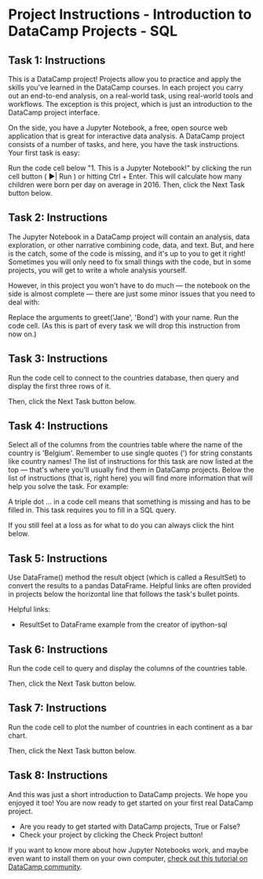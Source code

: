 # Project Instructions - Introduction to DataCamp Projects - SQL

## Task 1: Instructions

This is a DataCamp project!
Projects allow you to practice and apply the skills you've learned in the DataCamp courses. In each project you carry out an end-to-end analysis, on a real-world task, using real-world tools and workflows. The exception is this project, which is just an introduction to the DataCamp project interface.

On the side, you have a Jupyter Notebook, a free, open source web application that is great for interactive data analysis. A DataCamp project consists of a number of tasks, and here, you have the task instructions. Your first task is easy:

Run the code cell below "1. This is a Jupyter Notebook!" by clicking the run cell button ( ▶| Run ) or hitting Ctrl + Enter. This will calculate how many children were born per day on average in 2016.
Then, click the Next Task button below.

## Task 2: Instructions

The Jupyter Notebook in a DataCamp project will contain an analysis, data exploration, or other narrative combining code, data, and text. But, and here is the catch, some of the code is missing, and it's up to you to get it right! Sometimes you will only need to fix small things with the code, but in some projects, you will get to write a whole analysis yourself.

However, in this project you won't have to do much — the notebook on the side is almost complete — there are just some minor issues that you need to deal with:

Replace the arguments to greet('Jane', 'Bond') with your name.
Run the code cell. (As this is part of every task we will drop this instruction from now on.)

## Task 3: Instructions

Run the code cell to connect to the countries database, then query and display the first three rows of it.

Then, click the Next Task button below.

## Task 4: Instructions

Select all of the columns from the countries table where the name of the country is 'Belgium'. Remember to use single quotes (') for string constants like country names!
The list of instructions for this task are now listed at the top — that's where you'll usually find them in DataCamp projects. Below the list of instructions (that is, right here) you will find more information that will help you solve the task. For example:

A triple dot ... in a code cell means that something is missing and has to be filled in. This task requires you to fill in a SQL query.

If you still feel at a loss as for what to do you can always click the hint below.

## Task 5: Instructions

Use DataFrame() method the result object (which is called a ResultSet) to convert the results to a pandas DataFrame.
Helpful links are often provided in projects below the horizontal line that follows the task's bullet points.

Helpful links:
- ResultSet to DataFrame example from the creator of ipython-sql

## Task 6: Instructions

Run the code cell to query and display the columns of the countries table.

Then, click the Next Task button below.

## Task 7: Instructions

Run the code cell to plot the number of countries in each continent as a bar chart.

Then, click the Next Task button below.

## Task 8: Instructions

And this was just a short introduction to DataCamp projects. We hope you enjoyed it too! You are now ready to get started on your first real DataCamp project.

- Are you ready to get started with DataCamp projects, True or False?
- Check your project by clicking the Check Project button!

If you want to know more about how Jupyter Notebooks work, and maybe even want to install them on your own computer, [check out this tutorial on DataCamp community](https://www.datacamp.com/community/tutorials/tutorial-jupyter-notebook).
